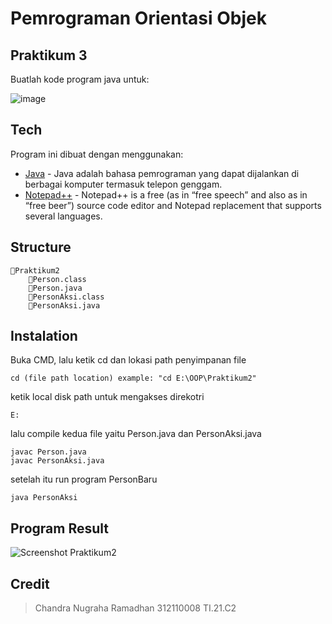 # Pemrograman Orientasi Objek
## Praktikum 3
Buatlah kode program java untuk:

![image](https://user-images.githubusercontent.com/116129101/199461357-79139e2a-6129-475b-9bd3-911d76e0d67d.png)


## Tech
Program ini dibuat dengan menggunakan:
- [Java](https://www.java.com/) - Java adalah bahasa pemrograman yang dapat dijalankan di berbagai komputer termasuk telepon genggam.
- [Notepad++](https://notepad-plus-plus.org/) - Notepad++ is a free (as in “free speech” and also as in “free beer”) source code editor and Notepad replacement that supports several languages.

## Structure
```
📁Praktikum2
    📄Person.class
    📄Person.java
    📄PersonAksi.class
    📄PersonAksi.java
```

## Instalation
Buka CMD, lalu ketik cd dan lokasi path penyimpanan file
```
cd (file path location) example: "cd E:\OOP\Praktikum2"
```
ketik local disk path untuk mengakses direkotri
```
E:
```
lalu compile kedua file yaitu Person.java dan PersonAksi.java
```
javac Person.java
javac PersonAksi.java
```
setelah itu run program PersonBaru
```
java PersonAksi
```
## Program Result
![Screenshot Praktikum2](https://user-images.githubusercontent.com/116129101/197527278-729e0bd2-ce29-466f-a803-ad0b5d541163.png)


## Credit
> Chandra Nugraha Ramadhan
> 312110008
> TI.21.C2
